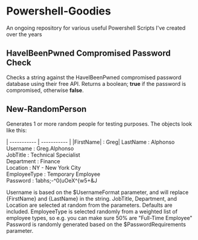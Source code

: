 # Powershell-Goodies
An ongoing repository for various useful Powershell Scripts I've created over the years

## HaveIBeenPwned Compromised Password Check
Checks a string against the HaveIBeenPwned compromised password database using their free API. Returns a boolean; **true** if the password is compromised, otherwise **false**.

## New-RandomPerson
Generates 1 or more random people for testing purposes. The objects look like this:

| ----------- | ----------- |
|FirstName|    : Greg|
LastName     : Alphonso  
Username     : Greg.Alphonso  
JobTitle     : Technical Specialist  
Department   : Finance  
Location     : NY - New York City  
EmployeeType : Temporary Employee  
Password     : 1abhs;-^0(uOeX^{w5+&J  

Username is based on the $UsernameFormat parameter, and will replace {FirstName} and {LastName} in the string.
JobTitle, Department, and Location are selected at random from the parameters. Defaults are included.
EmployeeType is selected randomly from a weighted list of employee types, so e.g. you can make sure 50% are "Full-Time Employee"
Password is randomly generated based on the $PasswordRequirements parameter.
